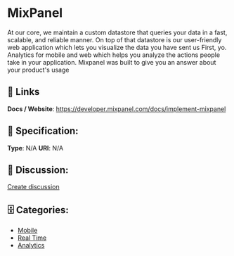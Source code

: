 # MixPanel


At our core, we maintain a custom datastore that queries your data in a fast, scalable, and reliable manner.  On top of that datastore is our user-friendly web application which lets you visualize the data you have sent us First, yo. Analytics for mobile and web which helps you analyze the actions people take in your application. Mixpanel was built to give you an answer about your product's usage

##  🔗 Links
**Docs / Website**: https://developer.mixpanel.com/docs/implement-mixpanel

## 🧬 Specification:
**Type**: N/A
**URI**: N/A

## 💬 Discussion:
[Create discussion](https://github.com/apis-list/apis-list/discussions/new)

## 🗄️ Categories:
- [Mobile](https://github.com/apis-list/apis-list#mobile)
- [Real Time](https://github.com/apis-list/apis-list#real-time)
- [Analytics](https://github.com/apis-list/apis-list#analytics)



